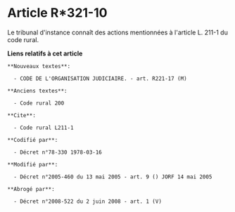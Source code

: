 # Article R*321-10

Le tribunal d'instance connaît des actions mentionnées à l'article L. 211-1 du code rural.

**Liens relatifs à cet article**

	**Nouveaux textes**:

	  - CODE DE L'ORGANISATION JUDICIAIRE. - art. R221-17 (M)

	**Anciens textes**:

	  - Code rural 200

	**Cite**:

	  - Code rural L211-1

	**Codifié par**:

	  - Décret n°78-330 1978-03-16

	**Modifié par**:

	  - Décret n°2005-460 du 13 mai 2005 - art. 9 () JORF 14 mai 2005

	**Abrogé par**:

	  - Décret n°2008-522 du 2 juin 2008 - art. 1 (V)
